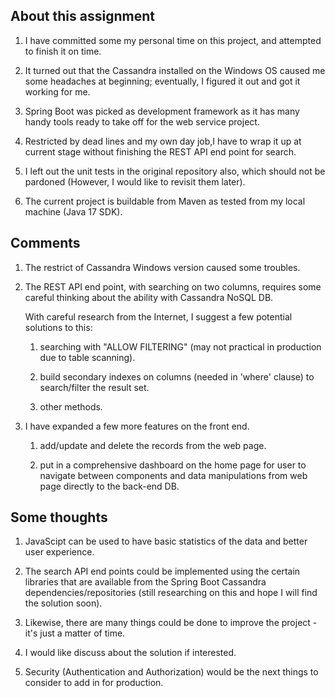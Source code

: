 
## About this assignment
	
   1. I have committed some my personal time on this project, and 
      attempted to finish it on time.
      
   2. It turned out that the Cassandra installed on the Windows OS caused me some headaches at beginning; 
      eventually, I figured it out and got it working for me.
      
   3. Spring Boot was picked as development framework as it has many handy tools 
      ready to take off for the web service project.
     
   4. Restricted by dead lines and my own day job,I have to wrap it up at current stage without finishing the 
      REST API end point for search.

   5. I left out the unit tests in the original repository also, which should not be pardoned 
      (However, I would like to revisit them later).
         
   6. The current project is buildable from Maven as tested from my local machine (Java 17 SDK).

## Comments

   1. The restrict of Cassandra Windows version caused some troubles.

   2. The REST API end point, with searching on two columns, requires 
      some careful thinking about the ability with Cassandra NoSQL DB. 
      
      With careful research from the Internet, I suggest a few potential solutions to this:
      
	     1) searching with "ALLOW FILTERING" (may not practical in production due to table scanning).
	  
	     2) build secondary indexes on columns (needed in 'where' clause) to search/filter the result set.
      
         3) other methods.

   3. I have expanded a few more features on the front end.
    
		1) add/update and delete the records from the web page.
	
		2) put in a comprehensive dashboard on the home page 
		   for user to navigate between components and data manipulations 
		   from web page directly to the back-end DB.
			
## Some thoughts

   1. JavaScipt can be used to have basic statistics of the data and better user experience.
	
   2. The search API end points could be implemented using the certain libraries
      that are available from the Spring Boot Cassandra dependencies/repositories 
      (still researching on this and hope I will find the solution soon). 
		
   3. Likewise, there are many things could be done to improve the project - it's just a matter of time.
   
   4. I would like discuss about the solution if interested.
   
   5. Security (Authentication and Authorization) would be the next things to consider to add in for production.
   
	